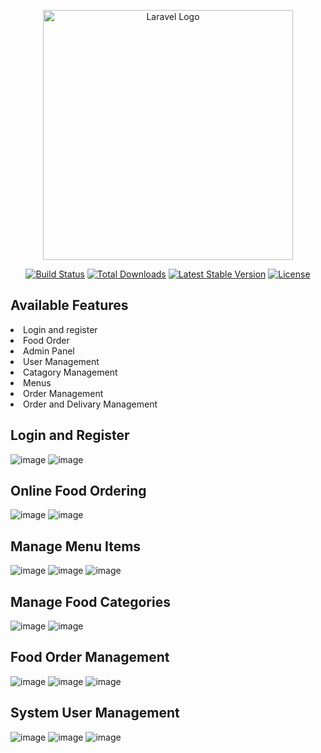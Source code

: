 <p align="center"><a href="https://laravel.com" target="_blank"><img src="https://raw.githubusercontent.com/laravel/art/master/logo-lockup/5%20SVG/2%20CMYK/1%20Full%20Color/laravel-logolockup-cmyk-red.svg" width="400" alt="Laravel Logo"></a></p>

<p align="center">
<a href="https://github.com/laravel/framework/actions"><img src="https://github.com/laravel/framework/workflows/tests/badge.svg" alt="Build Status"></a>
<a href="https://packagist.org/packages/laravel/framework"><img src="https://img.shields.io/packagist/dt/laravel/framework" alt="Total Downloads"></a>
<a href="https://packagist.org/packages/laravel/framework"><img src="https://img.shields.io/packagist/v/laravel/framework" alt="Latest Stable Version"></a>
<a href="https://packagist.org/packages/laravel/framework"><img src="https://img.shields.io/packagist/l/laravel/framework" alt="License"></a>
</p>


## Available Features
<li> Login and register
<li> Food Order 
<li> Admin Panel
<li> User Management
<li> Catagory Management
<li> Menus
<li> Order Management
<li> Order and Delivary Management
    
## Login and Register
![image](https://github.com/jaypeealamer/ordering-system/assets/126539992/9248c03b-8a69-476f-b21b-10d158d632ff)
![image](https://github.com/jaypeealamer/ordering-system/assets/126539992/52defe9f-0ddb-4afb-83ca-f02986f2c347)


## Online Food Ordering
![image](https://github.com/jaypeealamer/ordering-system/assets/126539992/c2bf9cc3-952d-49de-a129-67d8210e44bb)
![image](https://github.com/jaypeealamer/ordering-system/assets/126539992/6eaab82a-54e2-4d7c-a221-f18c8e98c6d7)

## Manage Menu Items
![image](https://github.com/jaypeealamer/ordering-system/assets/126539992/75617557-18da-4c09-9de7-3b8e67982d09)
![image](https://github.com/jaypeealamer/ordering-system/assets/126539992/eefa8f04-18ec-4a38-a4c8-5da02038456c)
![image](https://github.com/jaypeealamer/ordering-system/assets/126539992/95084190-507c-458e-bd3e-85014174577f)

## Manage Food Categories
![image](https://github.com/jaypeealamer/ordering-system/assets/126539992/e01f2edc-e0af-4b72-ab95-4ab69638fa0a)
![image](https://github.com/jaypeealamer/ordering-system/assets/126539992/68fc04f1-1b04-4164-a1ff-9db95f1f9ee5)

## Food Order Management
![image](https://github.com/jaypeealamer/ordering-system/assets/126539992/8b666bfb-4af3-4059-893f-01b3601cca5e)
![image](https://github.com/jaypeealamer/ordering-system/assets/126539992/673f672b-de43-44e8-a7c9-3319c8aac0af)
![image](https://github.com/jaypeealamer/ordering-system/assets/126539992/79f315cd-3f6c-49e2-bdbe-f26688684325)

## System User Management
![image](https://github.com/jaypeealamer/ordering-system/assets/126539992/25ae67fb-68d2-495d-8763-49e54a674cfa)
![image](https://github.com/jaypeealamer/ordering-system/assets/126539992/3b1ef69b-bb85-4f53-85a3-f33c856df4e1)
![image](https://github.com/jaypeealamer/ordering-system/assets/126539992/54cb7075-8b55-40ff-8278-b0503785067d)
